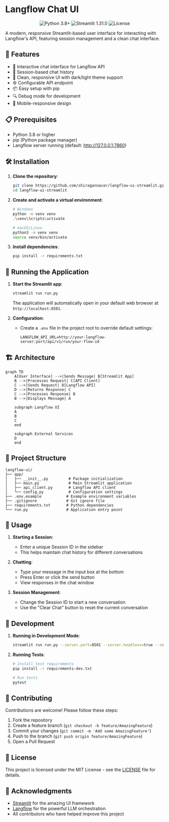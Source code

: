 # Langflow Chat UI

<p align="center">
  <img src="https://img.shields.io/badge/Python-3.8%2B-blue" alt="Python 3.8+">
  <img src="https://img.shields.io/badge/Streamlit-1.31.0-FF4B4B" alt="Streamlit 1.31.0">
  <img src="https://img.shields.io/badge/License-MIT-green" alt="License">
</p>

A modern, responsive Streamlit-based user interface for interacting with Langflow's API, featuring session management and a clean chat interface.

## 🚀 Features

- 💬 Interactive chat interface for Langflow API
- 🔄 Session-based chat history
- 🎨 Clean, responsive UI with dark/light theme support
- ⚙️ Configurable API endpoint
- 📦 Easy setup with pip
- 🔍 Debug mode for development
- 📱 Mobile-responsive design

## 📋 Prerequisites

- Python 3.8 or higher
- pip (Python package manager)
- Langflow server running (default: http://127.0.0.1:7860)

## 🛠️ Installation

1. **Clone the repository**:
   ```bash
   git clone https://github.com/shiragannavar/langflow-ui-streamlit.git
   cd langflow-ui-streamlit
   ```

2. **Create and activate a virtual environment**:
   ```bash
   # Windows
   python -m venv venv
   .\venv\Scripts\activate
   
   # macOS/Linux
   python3 -m venv venv
   source venv/bin/activate
   ```

3. **Install dependencies**:
   ```bash
   pip install -r requirements.txt
   ```

## 🚀 Running the Application

1. **Start the Streamlit app**:
   ```bash
   streamlit run run.py
   ```
   The application will automatically open in your default web browser at `http://localhost:8501`.

2. **Configuration**:
   - Create a `.env` file in the project root to override default settings:
     ```env
     LANGFLOW_API_URL=http://your-langflow-server:port/api/v1/run/your-flow-id
     ```

## 🏗️ Architecture

```mermaid
graph TD
    A[User Interface] -->|Sends Message| B[Streamlit App]
    B -->|Processes Request| C[API Client]
    C -->|Sends Request| D[Langflow API]
    D -->|Returns Response| C
    C -->|Processes Response| B
    B -->|Displays Message| A
    
    subgraph Langflow UI
    A
    B
    C
    end
    
    subgraph External Services
    D
    end
```

## 🧩 Project Structure

```
langflow-ui/
├── app/
│   ├── __init__.py         # Package initialization
│   ├── main.py             # Main Streamlit application
│   ├── api_client.py       # Langflow API client
│   └── config.py           # Configuration settings
├── .env.example           # Example environment variables
├── .gitignore             # Git ignore file
├── requirements.txt       # Python dependencies
└── run.py                 # Application entry point
```

## 🎯 Usage

1. **Starting a Session**:
   - Enter a unique Session ID in the sidebar
   - This helps maintain chat history for different conversations

2. **Chatting**:
   - Type your message in the input box at the bottom
   - Press Enter or click the send button
   - View responses in the chat window

3. **Session Management**:
   - Change the Session ID to start a new conversation
   - Use the "Clear Chat" button to reset the current conversation

## 🔧 Development

1. **Running in Development Mode**:
   ```bash
   streamlit run run.py --server.port=8501 --server.headless=true --server.fileWatcherType=none
   ```

2. **Running Tests**:
   ```bash
   # Install test requirements
   pip install -r requirements-dev.txt
   
   # Run tests
   pytest
   ```

## 🤝 Contributing

Contributions are welcome! Please follow these steps:

1. Fork the repository
2. Create a feature branch (`git checkout -b feature/AmazingFeature`)
3. Commit your changes (`git commit -m 'Add some AmazingFeature'`)
4. Push to the branch (`git push origin feature/AmazingFeature`)
5. Open a Pull Request

## 📄 License

This project is licensed under the MIT License - see the [LICENSE](LICENSE) file for details.

## 🙏 Acknowledgments

- [Streamlit](https://streamlit.io/) for the amazing UI framework
- [Langflow](https://github.com/langflow-ai/langflow) for the powerful LLM orchestration
- All contributors who have helped improve this project
